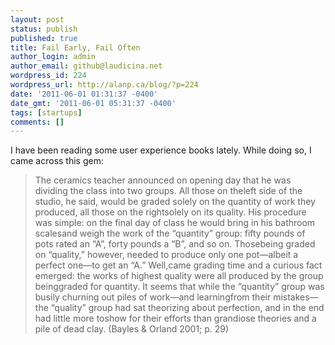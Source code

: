 ```yaml
---
layout: post
status: publish
published: true
title: Fail Early, Fail Often
author_login: admin
author_email: github@laudicina.net
wordpress_id: 224
wordpress_url: http://alanp.ca/blog/?p=224
date: '2011-06-01 01:31:37 -0400'
date_gmt: '2011-06-01 05:31:37 -0400'
tags: [startups]
comments: []
---
```

I have been reading some user experience books lately. While doing so, I came across this gem:

> The ceramics teacher announced on opening day that he was dividing the class into two groups. All those on theleft side of the studio, he said, would be graded solely on the quantity of work they produced, all those on the rightsolely on its quality. His procedure was simple: on the final day of class he would bring in his bathroom scalesand weigh the work of the “quantity” group: fifty pounds of pots rated an “A”, forty pounds a “B”, and so on. Thosebeing graded on “quality,” however, needed to produce only one pot—albeit a perfect one—to get an “A.” Well,came grading time and a curious fact emerged: the works of highest quality were all produced by the group beinggraded for quantity. It seems that while the “quantity” group was busily churning out piles of work—and learningfrom their mistakes—the “quality” group had sat theorizing about perfection, and in the end had little more toshow for their efforts than grandiose theories and a pile of dead clay. (Bayles & Orland 2001; p. 29)
